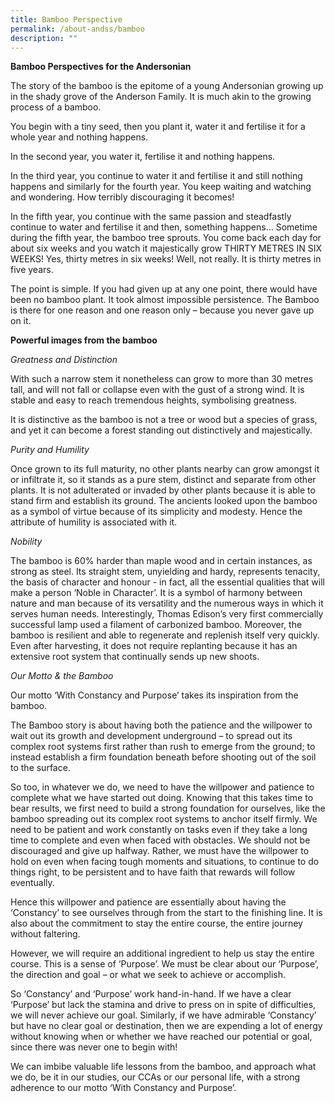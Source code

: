 ```yaml
---
title: Bamboo Perspective
permalink: /about-andss/bamboo
description: ""
---
```





**Bamboo Perspectives for the Andersonian**

The story of the bamboo is the epitome of a young Andersonian growing up in the shady grove of the Anderson Family. It is much akin to the growing process of a bamboo.

You begin with a tiny seed, then you plant it, water it and fertilise it for a whole year and nothing happens.

In the second year, you water it, fertilise it and nothing happens.

In the third year, you continue to water it and fertilise it and still nothing happens and similarly for the fourth year. You keep waiting and watching and wondering. How terribly discouraging it becomes!

In the fifth year, you continue with the same passion and steadfastly continue to water and fertilise it and then, something happens… Sometime during the fifth year, the bamboo tree sprouts. You come back each day for about six weeks and you watch it majestically grow THIRTY METRES IN SIX WEEKS! Yes, thirty metres in six weeks! Well, not really. It is thirty metres in five years.

The point is simple. If you had given up at any one point, there would have been no bamboo plant. It took almost impossible persistence. The Bamboo is there for one reason and one reason only – because you never gave up on it.

**Powerful images from the bamboo**

*Greatness and Distinction*

With such a narrow stem it nonetheless can grow to more than 30 metres tall, and will not fall or collapse even with the gust of a strong wind. It is stable and easy to reach tremendous heights, symbolising greatness.

It is distinctive as the bamboo is not a tree or wood but a species of grass, and yet it can become a forest standing out distinctively and majestically.

*Purity and Humility*

Once grown to its full maturity, no other plants nearby can grow amongst it or infiltrate it, so it stands as a pure stem, distinct and separate from other plants. It is not adulterated or invaded by other plants because it is able to stand firm and establish its ground.
The ancients looked upon the bamboo as a symbol of virtue because of its simplicity and modesty. Hence the attribute of humility is associated with it.

*Nobility*

The bamboo is 60% harder than maple wood and in certain instances, as strong as steel. Its straight stem, unyielding and hardy, represents tenacity, the basis of character and honour - in fact, all the essential qualities that will make a person ‘Noble in Character’. It is a symbol of harmony between nature and man because of its versatility and the numerous ways in which it serves human needs. Interestingly, Thomas Edison’s very first commercially successful lamp used a filament of carbonized bamboo.
Moreover, the bamboo is resilient and able to regenerate and replenish itself very quickly. Even after harvesting, it does not require replanting because it has an extensive root system that continually sends up new shoots.

*Our Motto & the Bamboo*

Our motto ‘With Constancy and Purpose’ takes its inspiration from the bamboo.

The Bamboo story is about having both the patience and the willpower to wait out its growth and development underground – to spread out its complex root systems first rather than rush to emerge from the ground; to instead establish a firm foundation beneath before shooting out of the soil to the surface.

So too, in whatever we do, we need to have the willpower and patience to complete what we have started out doing. Knowing that this takes time to bear results, we first need to build a strong foundation for ourselves, like the bamboo spreading out its complex root systems to anchor itself firmly. We need to be patient and work constantly on tasks even if they take a long time to complete and even when faced with obstacles. We should not be discouraged and give up halfway. Rather, we must have the willpower to hold on even when facing tough moments and situations, to continue to do things right, to be persistent and to have faith that rewards will follow eventually.

Hence this willpower and patience are essentially about having the ‘Constancy’ to see ourselves through from the start to the finishing line. It is also about the commitment to stay the entire course, the entire journey without faltering.

However, we will require an additional ingredient to help us stay the entire course. This is a sense of ‘Purpose’. We must be clear about our ‘Purpose’, the direction and goal – or what we seek to achieve or accomplish.

So ‘Constancy’ and ‘Purpose’ work hand-in-hand. If we have a clear ‘Purpose’ but lack the stamina and drive to press on in spite of difficulties, we will never achieve our goal. Similarly, if we have admirable ‘Constancy’ but have no clear goal or destination, then we are expending a lot of energy without knowing when or whether we have reached our potential or goal, since there was never one to begin with!

We can imbibe valuable life lessons from the bamboo, and approach what we do, be it in our studies, our CCAs or our personal life, with a strong adherence to our motto ‘With Constancy and Purpose’.
